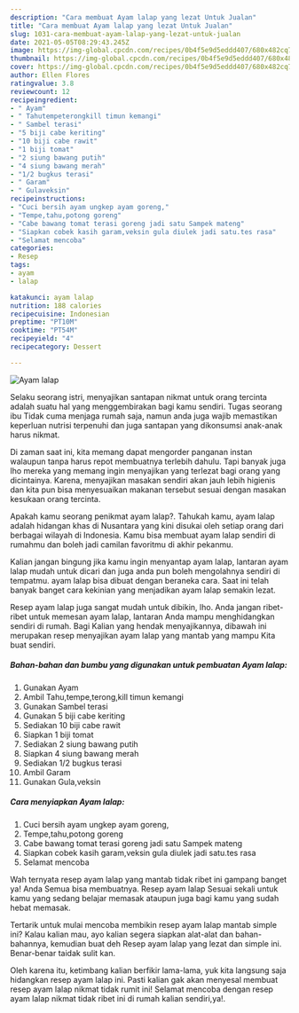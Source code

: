 ```yaml
---
description: "Cara membuat Ayam lalap yang lezat Untuk Jualan"
title: "Cara membuat Ayam lalap yang lezat Untuk Jualan"
slug: 1031-cara-membuat-ayam-lalap-yang-lezat-untuk-jualan
date: 2021-05-05T08:29:43.245Z
image: https://img-global.cpcdn.com/recipes/0b4f5e9d5eddd407/680x482cq70/ayam-lalap-foto-resep-utama.jpg
thumbnail: https://img-global.cpcdn.com/recipes/0b4f5e9d5eddd407/680x482cq70/ayam-lalap-foto-resep-utama.jpg
cover: https://img-global.cpcdn.com/recipes/0b4f5e9d5eddd407/680x482cq70/ayam-lalap-foto-resep-utama.jpg
author: Ellen Flores
ratingvalue: 3.8
reviewcount: 12
recipeingredient:
- " Ayam"
- " Tahutempeterongkill timun kemangi"
- " Sambel terasi"
- "5 biji cabe keriting"
- "10 biji cabe rawit"
- "1 biji tomat"
- "2 siung bawang putih"
- "4 siung bawang merah"
- "1/2 bugkus terasi"
- " Garam"
- " Gulaveksin"
recipeinstructions:
- "Cuci bersih ayam ungkep ayam goreng,"
- "Tempe,tahu,potong goreng"
- "Cabe bawang tomat terasi goreng jadi satu Sampek mateng"
- "Siapkan cobek kasih garam,veksin gula diulek jadi satu.tes rasa"
- "Selamat mencoba"
categories:
- Resep
tags:
- ayam
- lalap

katakunci: ayam lalap 
nutrition: 188 calories
recipecuisine: Indonesian
preptime: "PT10M"
cooktime: "PT54M"
recipeyield: "4"
recipecategory: Dessert

---
```



![Ayam lalap](https://img-global.cpcdn.com/recipes/0b4f5e9d5eddd407/680x482cq70/ayam-lalap-foto-resep-utama.jpg)

Selaku seorang istri, menyajikan santapan nikmat untuk orang tercinta adalah suatu hal yang menggembirakan bagi kamu sendiri. Tugas seorang ibu Tidak cuma menjaga rumah saja, namun anda juga wajib memastikan keperluan nutrisi terpenuhi dan juga santapan yang dikonsumsi anak-anak harus nikmat.

Di zaman  saat ini, kita memang dapat mengorder panganan instan walaupun tanpa harus repot membuatnya terlebih dahulu. Tapi banyak juga lho mereka yang memang ingin menyajikan yang terlezat bagi orang yang dicintainya. Karena, menyajikan masakan sendiri akan jauh lebih higienis dan kita pun bisa menyesuaikan makanan tersebut sesuai dengan masakan kesukaan orang tercinta. 



Apakah kamu seorang penikmat ayam lalap?. Tahukah kamu, ayam lalap adalah hidangan khas di Nusantara yang kini disukai oleh setiap orang dari berbagai wilayah di Indonesia. Kamu bisa membuat ayam lalap sendiri di rumahmu dan boleh jadi camilan favoritmu di akhir pekanmu.

Kalian jangan bingung jika kamu ingin menyantap ayam lalap, lantaran ayam lalap mudah untuk dicari dan juga anda pun boleh mengolahnya sendiri di tempatmu. ayam lalap bisa dibuat dengan beraneka cara. Saat ini telah banyak banget cara kekinian yang menjadikan ayam lalap semakin lezat.

Resep ayam lalap juga sangat mudah untuk dibikin, lho. Anda jangan ribet-ribet untuk memesan ayam lalap, lantaran Anda mampu menghidangkan sendiri di rumah. Bagi Kalian yang hendak menyajikannya, dibawah ini merupakan resep menyajikan ayam lalap yang mantab yang mampu Kita buat sendiri.

<!--inarticleads1-->

##### Bahan-bahan dan bumbu yang digunakan untuk pembuatan Ayam lalap:

1. Gunakan  Ayam
1. Ambil  Tahu,tempe,terong,kill timun kemangi
1. Gunakan  Sambel terasi
1. Gunakan 5 biji cabe keriting
1. Sediakan 10 biji cabe rawit
1. Siapkan 1 biji tomat
1. Sediakan 2 siung bawang putih
1. Siapkan 4 siung bawang merah
1. Sediakan 1/2 bugkus terasi
1. Ambil  Garam
1. Gunakan  Gula,veksin




<!--inarticleads2-->

##### Cara menyiapkan Ayam lalap:

1. Cuci bersih ayam ungkep ayam goreng,
1. Tempe,tahu,potong goreng
1. Cabe bawang tomat terasi goreng jadi satu Sampek mateng
1. Siapkan cobek kasih garam,veksin gula diulek jadi satu.tes rasa
1. Selamat mencoba




Wah ternyata resep ayam lalap yang mantab tidak ribet ini gampang banget ya! Anda Semua bisa membuatnya. Resep ayam lalap Sesuai sekali untuk kamu yang sedang belajar memasak ataupun juga bagi kamu yang sudah hebat memasak.

Tertarik untuk mulai mencoba membikin resep ayam lalap mantab simple ini? Kalau kalian mau, ayo kalian segera siapkan alat-alat dan bahan-bahannya, kemudian buat deh Resep ayam lalap yang lezat dan simple ini. Benar-benar taidak sulit kan. 

Oleh karena itu, ketimbang kalian berfikir lama-lama, yuk kita langsung saja hidangkan resep ayam lalap ini. Pasti kalian gak akan menyesal membuat resep ayam lalap nikmat tidak rumit ini! Selamat mencoba dengan resep ayam lalap nikmat tidak ribet ini di rumah kalian sendiri,ya!.

